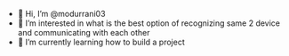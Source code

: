 - 👋 Hi, I’m @modurrani03
- 👀 I’m interested in what is the best option of recognizing same 2 device and communicating with each other
- 🌱 I’m currently learning how to build a project

<!---
modurrani03/modurrani03 is a ✨ special ✨ repository because its `README.md` (this file) appears on your GitHub profile.
You can click the Preview link to take a look at your changes.
--->
